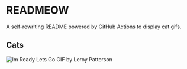 # READMEOW

A self-rewriting README powered by GitHub Actions to display cat gifs.

## Cats

![Im Ready Lets Go GIF by Leroy Patterson](https://media4.giphy.com/media/CjmvTCZf2U3p09Cn0h/200.gif?cid=9acd02daxd5mv7ts92bp08gx4atymmc2kk4uhw90z8exlybl&ep=v1_gifs_search&rid=200.gif&ct=g)
